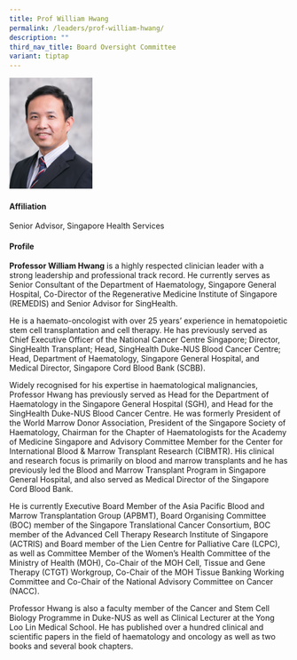 ```yaml
---
title: Prof William Hwang
permalink: /leaders/prof-william-hwang/
description: ""
third_nav_title: Board Oversight Committee
variant: tiptap
---
```

<div class="isomer-image-wrapper">
<img style="width:150px" height="auto" width="100%" src="/images/Leaders/professor%20william%20hwang.png">
</div>
<p></p>
<h4>Affiliation</h4>
<p>Senior Advisor, Singapore Health Services</p>
<h4>Profile</h4>
<p><strong>Professor William Hwang</strong> is a highly respected clinician
leader with a strong leadership and professional track record. He currently
serves as Senior Consultant of the Department of Haematology, Singapore
General Hospital, Co-Director of the Regenerative Medicine Institute of
Singapore (REMEDIS) and Senior Advisor for SingHealth.</p>
<p>He is a haemato-oncologist with over 25 years’ experience in hematopoietic
stem cell transplantation and cell therapy. He has previously served as
Chief Executive Officer of the National Cancer Centre Singapore; Director,
SingHealth Transplant; Head, SingHealth Duke-NUS Blood Cancer Centre; Head,
Department of Haematology, Singapore General Hospital, and Medical Director,
Singapore Cord Blood Bank (SCBB).</p>
<p>Widely recognised for his expertise in haematological malignancies, Professor
Hwang has previously served as Head for the Department of Haematology in
the Singapore General Hospital (SGH), and Head for the SingHealth Duke-NUS
Blood Cancer Centre. He was formerly President of the World Marrow Donor
Association, President of the Singapore Society of Haematology, Chairman
for the Chapter of Haematologists for the Academy of Medicine Singapore
and Advisory Committee Member for the Center for International Blood &amp;
Marrow Transplant Research (CIBMTR). His clinical and research focus is
primarily on blood and marrow transplants and he has previously led the
Blood and Marrow Transplant Program in Singapore General Hospital, and
also served as Medical Director of the Singapore Cord Blood Bank.</p>
<p>He is currently Executive Board Member of the Asia Pacific Blood and Marrow
Transplantation Group (APBMT), Board Organising Committee (BOC) member
of the Singapore Translational Cancer Consortium, BOC member of the Advanced
Cell Therapy Research Institute of Singapore (ACTRIS) and Board member
of the Lien Centre for Palliative Care (LCPC), as well as Committee Member
of the Women’s Health Committee of the Ministry of Health (MOH), Co-Chair
of the MOH Cell, Tissue and Gene Therapy (CTGT) Workgroup, Co-Chair of
the MOH Tissue Banking Working Committee and Co-Chair of the National Advisory
Committee on Cancer (NACC).</p>
<p>Professor Hwang is also a faculty member of the Cancer and Stem Cell Biology
Programme in Duke-NUS as well as Clinical Lecturer at the Yong Loo Lin
Medical School. He has published over a hundred clinical and scientific
papers in the field of haematology and oncology as well as two books and
several book chapters.</p>
<p></p>